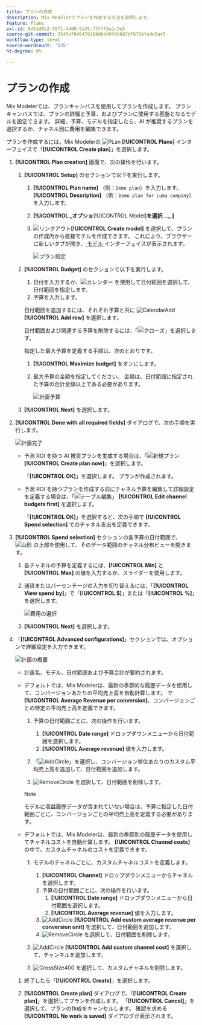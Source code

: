 ```yaml
---
title: プランの作成
description: Mix Modelerでプランを作成する方法を説明します。
feature: Plans
exl-id: 6d61d0b2-5871-4d00-9a35-73fff0a1c3e5
source-git-commit: 3545a7045478108db4d9f6bb87df679bfede5a45
workflow-type: tm+mt
source-wordcount: '535'
ht-degree: 0%

---
```



# プランの作成

Mix Modelerでは、プランキャンバスを使用してプランを作成します。 プランキャンバスでは、プランの詳細と予算、およびプランに使用する基盤となるモデルを設定できます。 詳細、予算、モデルを指定したら、AI が推奨するプランを選択するか、チャネル別に費用を編集できます。

プランを作成するには、Mix Modelerの ![PLan](/help/assets/icons/FileChart.svg) **[!UICONTROL Plans]** インターフェイスで「**[!UICONTROL Create plan]**」を選択します。


1. **[!UICONTROL Plan creation]** 画面で、次の操作を行います。

   1. **[!UICONTROL Setup]** のセクションで以下を実行します。

      1. **[!UICONTROL Plan name]** （例：`Demo plan`）を入力します。 **[!UICONTROL Description]** （例：`Demo plan for Luma company`）を入力します。
      1. **[!UICONTROL _オプショ&#x200B;**&#x200B;[!UICONTROL Model]&#x200B;**を選択…_.]**
      1. ![ リンクアウト ](/help/assets/icons/LinkOut.svg)**[!UICONTROL Create model]** を選択して、プランの作成内から直接モデルを作成できます。 これにより、ブラウザーに新しいタブが開き、[ モデル ](../models/overview.md) インターフェイスが表示されます。

         ![ プラン設定 ](/help/assets/plan-setup.png)

   1. **[!UICONTROL Budget]** のセクションで以下を実行します。

      1. 日付を入力するか、![ カレンダー ](/help/assets/icons/Calendar.svg) を使用して日付範囲を選択して、日付範囲を指定します。
      1. 予算を入力します。

      日付範囲を追加するには、それぞれ予算と共に ![CalendarAdd](/help/assets/icons/CalendarAdd.svg) **[!UICONTROL Add row]** を選択します。

      日付範囲および関連する予算を削除するには、「![ クローズ ](/help/assets/icons/Close.svg)」を選択します。

      指定した最大予算を定義する手順は、次のとおりです。

      1. **[!UICONTROL Maximize budget]** をオンにします。
      1. 最大予算の金額を指定してください。 金額は、日付範囲に指定された予算の合計金額以上である必要があります。

         ![ 計画予算 ](/help/assets/plan-budget.png)

   1. **[!UICONTROL Next]** を選択します。

1. **[!UICONTROL Done with all required fields]** ダイアログで、次の手順を実行します。

   ![ 計画完了 ](/help/assets/plan-done-required-fields.png)

   * 予測 ROI を持つ AI 推奨プランを生成する場合は、「![ 新規プラン ](../assets/icons/NewPlan.svg)**[!UICONTROL Create plan now]**」を選択します。

     「**[!UICONTROL OK]**」を選択します。 プランが作成されます。


   * 予測 ROI を持つプランを作成する前にチャネル予算を編集して詳細設定を定義する場合は、「![ テーブル編集 ](/help/assets/icons/TableEdit.svg)」 **[!UICONTROL Edit channel budgets first]** を選択します。

     「**[!UICONTROL OK]**」を選択すると、次の手順で **[!UICONTROL Spend selection]** でのチャネル支出を定義できます。



1. **[!UICONTROL Spend selection]** セクションの各予算の日付範囲で、![ 山形 ](/help/assets/icons/ChevronRight.svg) の上部を使用して、そのデータ範囲のチャネル分布ビューを開きます。

   1. 各チャネルの予算を定義するには、**[!UICONTROL Min]** と **[!UICONTROL Max]** の値を入力するか、スライダーを使用します。

   1. 通貨またはパーセンテージの入力を切り替えるには、「**[!UICONTROL View spend by]**」で「**[!UICONTROL $]**」または「**[!UICONTROL %]**」を選択します。

      ![ 費用の選択 ](/help/assets/plan-spend-selection.png)

   1. **[!UICONTROL Next]** を選択します。


1. 「**[!UICONTROL Advanced configurations]**」セクションでは、オプションで詳細設定を入力できます。

   ![ 計画の概要 ](../assets/plan-advanced-configurations.png)

   * 計画名、モデル、日付範囲および予算合計が要約されます。

   * デフォルトでは、Mix Modelerは、最新の季節的な履歴データを使用して、コンバージョンあたりの平均売上高を自動計算します。 で **[!UICONTROL Average Revenue per conversion]**、コンバージョンごとの特定の平均売上高を定義できます。

      1. 予算の日付範囲ごとに、次の操作を行います。

         1. **[!UICONTROL Date range]** ドロップダウンメニューから日付範囲を選択します。
         1. **[!UICONTROL Average revenue]** 値を入力します。

      1. 「![AddCircle](/help/assets/icons/AddCircle.svg)」を選択し、コンバージョン単位あたりのカスタム平均売上高を追加して、日付範囲を追加します。
      1. ![RemoveCircle](/help/assets/icons/RemoveCircle.svg) を選択して、日付範囲を削除します。

     >[!NOTE]
     >
     >モデルに収益履歴データが含まれていない場合は、予算に指定した日付範囲ごとに、コンバージョンごとの平均売上高を定義する必要があります。
     >

   * デフォルトでは、Mix Modelerは、最新の季節別の履歴データを使用してチャネルコストを自動計算します。 **[!UICONTROL Channel costs]** の中で、カスタムチャネルのコストを定義できます。

      1. モデルのチャネルごとに、カスタムチャネルコストを定義します。

         1. **[!UICONTROL Channel]** ドロップダウンメニューからチャネルを選択します。
         1. 予算の日付範囲ごとに、次の操作を行います。
            1. **[!UICONTROL Date range]** ドロップダウンメニューから日付範囲を選択します。
            1. **[!UICONTROL Average revenue]** 値を入力します。
         1. ![AddCircle](/help/assets/icons/AddCircle.svg) **[!UICONTROL Add custom average revenue per conversion unit]** を選択して、日付範囲を追加します。
         1. ![RemoveCircle](/help/assets/icons/RemoveCircle.svg) を選択して、日付範囲を削除します。

      1. ![AddCircle](/help/assets/icons/AddCircle.svg) **[!UICONTROL Add custom channel cost]** を選択して、チャンネルを追加します。
      1. ![CrossSize400](/help/assets/icons/CrossSize400.svg) を選択して、カスタムチャネルを削除します。


   1. 終了したら「**[!UICONTROL Create]**」を選択します。

   1. **[!UICONTROL Create plan]** ダイアログで、「**[!UICONTROL Create plan]**」を選択してプランを作成します。 「**[!UICONTROL Cancel]**」を選択して、プランの作成をキャンセルします。 確認を求める **[!UICONTROL No work is saved]** ダイアログが表示されます。

